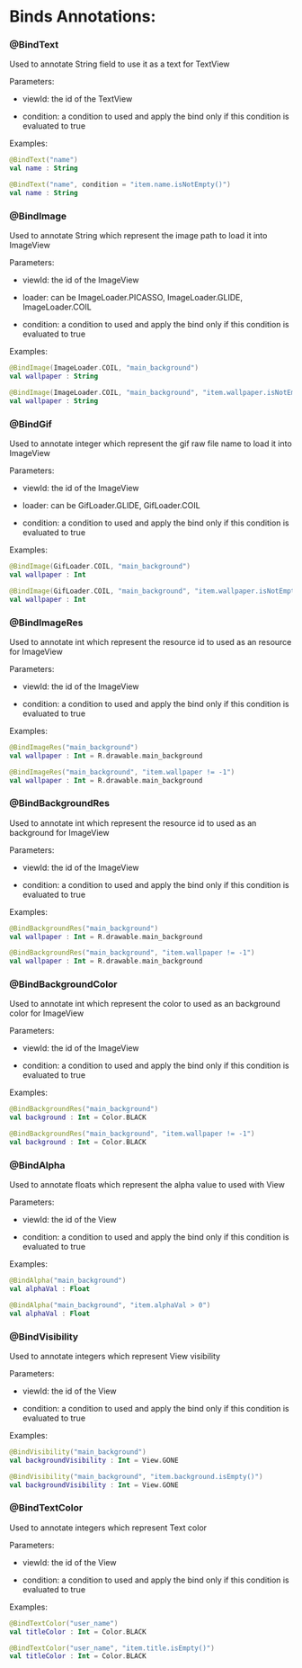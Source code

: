 # Binds Annotations:

### @BindText
Used to annotate String field to use it as a text for TextView

Parameters:

- viewId: the id of the TextView

- condition: a condition to used and apply the bind only if this condition is evaluated to true

Examples:

```kotlin
@BindText("name")
val name : String
```

```kotlin
@BindText("name", condition = "item.name.isNotEmpty()")
val name : String
```

### @BindImage
Used to annotate String which represent the image path to load it into ImageView

Parameters:

- viewId: the id of the ImageView

- loader: can be ImageLoader.PICASSO, ImageLoader.GLIDE, ImageLoader.COIL

- condition: a condition to used and apply the bind only if this condition is evaluated to true

Examples:

```kotlin
@BindImage(ImageLoader.COIL, "main_background")
val wallpaper : String
```

```kotlin
@BindImage(ImageLoader.COIL, "main_background", "item.wallpaper.isNotEmpty()")
val wallpaper : String
```

### @BindGif
Used to annotate integer which represent the gif raw file name to load it into ImageView

Parameters:

- viewId: the id of the ImageView

- loader: can be GifLoader.GLIDE, GifLoader.COIL

- condition: a condition to used and apply the bind only if this condition is evaluated to true

Examples:

```kotlin
@BindImage(GifLoader.COIL, "main_background")
val wallpaper : Int
```

```kotlin
@BindImage(GifLoader.COIL, "main_background", "item.wallpaper.isNotEmpty()")
val wallpaper : Int
```

### @BindImageRes
Used to annotate int which represent the resource id to used as an resource for ImageView

Parameters:

- viewId: the id of the ImageView

- condition: a condition to used and apply the bind only if this condition is evaluated to true

Examples:

```kotlin
@BindImageRes("main_background")
val wallpaper : Int = R.drawable.main_background
```

```kotlin
@BindImageRes("main_background", "item.wallpaper != -1")
val wallpaper : Int = R.drawable.main_background
```

### @BindBackgroundRes

Used to annotate int which represent the resource id to used as an background for ImageView

Parameters:

- viewId: the id of the ImageView

- condition: a condition to used and apply the bind only if this condition is evaluated to true

Examples:

```kotlin
@BindBackgroundRes("main_background")
val wallpaper : Int = R.drawable.main_background
```

```kotlin
@BindBackgroundRes("main_background", "item.wallpaper != -1")
val wallpaper : Int = R.drawable.main_background
```

### @BindBackgroundColor

Used to annotate int which represent the color to used as an background color for ImageView

Parameters:
- viewId: the id of the ImageView

- condition: a condition to used and apply the bind only if this condition is evaluated to true

Examples:

```kotlin
@BindBackgroundRes("main_background")
val background : Int = Color.BLACK
```

```kotlin
@BindBackgroundRes("main_background", "item.wallpaper != -1")
val background : Int = Color.BLACK
```

### @BindAlpha

Used to annotate floats which represent the alpha value to used with View

Parameters:

- viewId: the id of the View

- condition: a condition to used and apply the bind only if this condition is evaluated to true

Examples:

```kotlin
@BindAlpha("main_background")
val alphaVal : Float
```

```kotlin
@BindAlpha("main_background", "item.alphaVal > 0")
val alphaVal : Float
```

### @BindVisibility

Used to annotate integers which represent View visibility

Parameters:

- viewId: the id of the View

- condition: a condition to used and apply the bind only if this condition is evaluated to true

Examples:

```kotlin
@BindVisibility("main_background")
val backgroundVisibility : Int = View.GONE
```

```kotlin
@BindVisibility("main_background", "item.background.isEmpty()")
val backgroundVisibility : Int = View.GONE
```

### @BindTextColor

Used to annotate integers which represent Text color

Parameters:

- viewId: the id of the View

- condition: a condition to used and apply the bind only if this condition is evaluated to true

Examples:

```kotlin
@BindTextColor("user_name")
val titleColor : Int = Color.BLACK
```

```kotlin
@BindTextColor("user_name", "item.title.isEmpty()")
val titleColor : Int = Color.BLACK
```